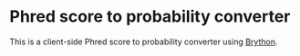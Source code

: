 # Phred score to probability converter

This is a client-side Phred score to probability converter using [Brython](https://brython.info/).